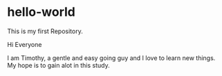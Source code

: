 # hello-world
This is my first Repository.

Hi Everyone

I am Timothy, a gentle and easy going guy and I love to learn new things.
My hope is to gain alot in this study.
